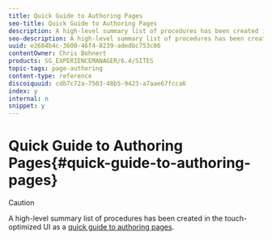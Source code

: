 ```yaml
---
title: Quick Guide to Authoring Pages
seo-title: Quick Guide to Authoring Pages
description: A high-level summary list of procedures has been created in the touch-optimized UI as a quick guide to authoring pages.
seo-description: A high-level summary list of procedures has been created in the touch-optimized UI as a quick guide to authoring pages.
uuid: e2684b4c-3600-46f4-8239-adedbc753c06
contentOwner: Chris Bohnert
products: SG_EXPERIENCEMANAGER/6.4/SITES
topic-tags: page-authoring
content-type: reference
discoiquuid: cdb7c72a-7503-48b5-9423-a7aae67fcca6
index: y
internal: n
snippet: y
---
```


# Quick Guide to Authoring Pages{#quick-guide-to-authoring-pages}

>[!CAUTION]
>
>A high-level summary list of procedures has been created in the touch-optimized UI as a [quick guide to authoring pages](../../../sites/authoring/using/qg-page-authoring.md).

